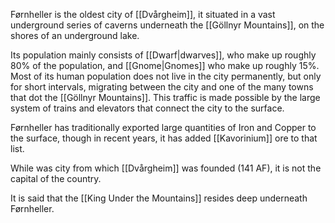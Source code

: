 Førnheller is the oldest city of [[Dvårgheim]], it situated in a vast underground series of caverns underneath the [[Göllnyr Mountains]], on the shores of an underground lake.

Its population mainly consists of [[Dwarf|dwarves]], who make up roughly 80% of the population, and [[Gnome|Gnomes]] who make up roughly 15%. Most of its human population does not live in the city permanently, but only for short intervals, migrating between the city and one of the many towns that dot the [[Göllnyr Mountains]]. This traffic is made possible by the large system of trains and elevators that connect the city to the surface.

Førnheller has traditionally exported large quantities of Iron and Copper to the surface, though in recent years, it has added [[Kavorinium]] ore to that list.

While was city from which [[Dvårgheim]] was founded (141 AF), it is not the capital of the country.

It is said that the [[King Under the Mountains]] resides deep underneath Førnheller.